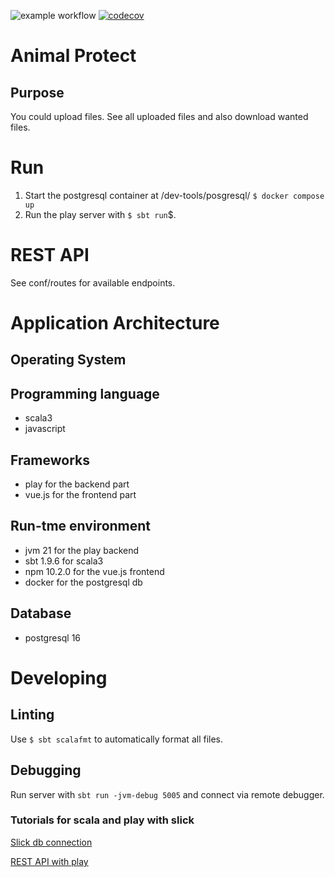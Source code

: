 ![example workflow](https://github.com/MartinLei/MSI_CLOUD/actions/workflows/qualityCheck.yml/badge.svg?branch=main)
[![codecov](https://codecov.io/gh/MartinLei/MSI_CLOUD/graph/badge.svg?token=07VSS5XNWE)](https://codecov.io/gh/MartinLei/MSI_CLOUD)

# Animal Protect

## Purpose

You could upload files. See all uploaded files and also download wanted files.

# Run

1. Start the postgresql container at /dev-tools/posgresql/ ```$ docker compose up```
2. Run the play server with ```$ sbt run```$.

# REST API

See conf/routes for available endpoints.

# Application Architecture

## Operating System

## Programming language

- scala3
- javascript

## Frameworks
- play for the backend part
- vue.js for the frontend part

## Run-tme environment
- jvm 21 for the play backend
- sbt 1.9.6 for scala3
- npm 10.2.0 for the vue.js frontend
- docker for the postgresql db

## Database

- postgresql 16 

# Developing

## Linting

Use ```$ sbt scalafmt``` to automatically format all files.

## Debugging

Run server with ```sbt run -jvm-debug 5005``` and connect via remote debugger.

### Tutorials for scala and play with slick

[Slick db connection](https://blog.rockthejvm.com/slick/)

[REST API with play](https://blog.rockthejvm.com/play-framework-http-api-tutorial/)



